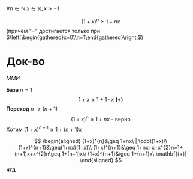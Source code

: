 $\forall n \in \mathbb{N}\ x \in \mathbb{R}, x>-1$

$$
(1+x)^{n}\geq 1+nx
$$
(причём "=" достигается только при $\left[\begin{gathered}x=0\\n=1\end{gathered}\right.$)
# Док-во

*ММИ*

**База** $n = 1$
$$
1+x\geq 1+1\cdot x\ \mathbf{(+)}
$$
**Переход** $n\to (n+1)$
$$
(1+x)^{n}\geq 1+nx\text{ - верно}
$$
Хотим $(1+x)^{n+1}\geq1+(n+1)x$

$$
\begin{aligned}
(1+x)^{n}&\geq 1+nx\ | \cdot(1+x)\\ 
(1+x)^{n+1}&\geq(1+nx)(1+x)\\
(1+x)^{n+1}&\geq 1+nx+x+x^{2}n=1+(n+1)x+x^{2}n\geq 1+(n+1)x\\
(1+x)^{n+1}&\geq 1+(n+1)x\ \mathbf{(+)}
\end{aligned}
$$
**чтд**